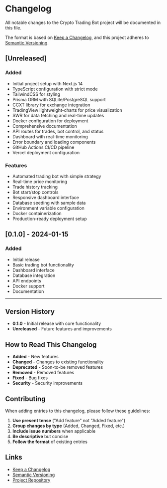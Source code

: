 # Changelog

All notable changes to the Crypto Trading Bot project will be documented in this file.

The format is based on [Keep a Changelog](https://keepachangelog.com/en/1.0.0/),
and this project adheres to [Semantic Versioning](https://semver.org/spec/v2.0.0.html).

## [Unreleased]

### Added
- Initial project setup with Next.js 14
- TypeScript configuration with strict mode
- TailwindCSS for styling
- Prisma ORM with SQLite/PostgreSQL support
- CCXT library for exchange integration
- TradingView lightweight-charts for price visualization
- SWR for data fetching and real-time updates
- Docker configuration for deployment
- Comprehensive documentation
- API routes for trades, bot control, and status
- Dashboard with real-time monitoring
- Error boundary and loading components
- GitHub Actions CI/CD pipeline
- Vercel deployment configuration

### Features
- Automated trading bot with simple strategy
- Real-time price monitoring
- Trade history tracking
- Bot start/stop controls
- Responsive dashboard interface
- Database seeding with sample data
- Environment variable configuration
- Docker containerization
- Production-ready deployment setup

## [0.1.0] - 2024-01-15

### Added
- Initial release
- Basic trading bot functionality
- Dashboard interface
- Database integration
- API endpoints
- Docker support
- Documentation

---

## Version History

- **0.1.0** - Initial release with core functionality
- **Unreleased** - Future features and improvements

## How to Read This Changelog

- **Added** - New features
- **Changed** - Changes to existing functionality
- **Deprecated** - Soon-to-be removed features
- **Removed** - Removed features
- **Fixed** - Bug fixes
- **Security** - Security improvements

## Contributing

When adding entries to this changelog, please follow these guidelines:

1. **Use present tense** ("Add feature" not "Added feature")
2. **Group changes by type** (Added, Changed, Fixed, etc.)
3. **Include issue numbers** when applicable
4. **Be descriptive** but concise
5. **Follow the format** of existing entries

## Links

- [Keep a Changelog](https://keepachangelog.com/)
- [Semantic Versioning](https://semver.org/)
- [Project Repository](https://github.com/your-username/bot-crypto)
